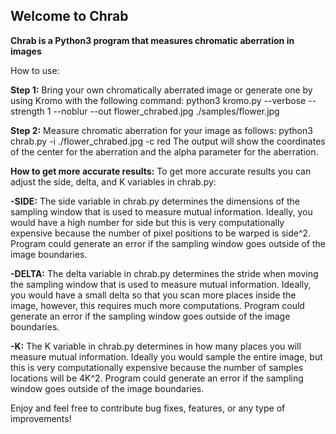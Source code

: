 

## Welcome to Chrab



**Chrab is a Python3 program that measures chromatic aberration in images**

How to use:

**Step 1:**
Bring your own chromatically aberrated image or generate one by using Kromo with the following command:
python3 kromo.py --verbose --strength 1 --noblur --out flower_chrabed.jpg ./samples/flower.jpg

**Step 2:**
Measure chromatic aberration for your image as follows:
python3 chrab.py -i ./flower_chrabed.jpg -c red
The output will show the coordinates of the center for the aberration and the alpha parameter
for the aberration.

 
**How to get more accurate results:**
To get more accurate results you can adjust the side, delta, and K variables in chrab.py:

**-SIDE:** The side variable in chrab.py determines the dimensions of the sampling window that is used to measure mutual information. Ideally,
you would have a high number for side but this is very computationally expensive because the number of pixel positions to be warped is side^2.
Program could generate an error if the sampling window goes outside of the image boundaries.

**-DELTA:** The delta variable in chrab.py determines the stride when moving the sampling window that is used to measure mutual information. Ideally,
you would have a small delta so that you scan more places inside the image, however, this requires much more computations.
Program could generate an error if the sampling window goes outside of the image boundaries.

**-K:** The K variable in chrab.py determines in how many places you will measure mutual information. Ideally you would sample the entire image,
but this is very computationally expensive because the number of samples locations will be 4K^2.
Program could generate an error if the sampling window goes outside of the image boundaries.

Enjoy and feel free to contribute bug fixes, features, or any type of improvements!
